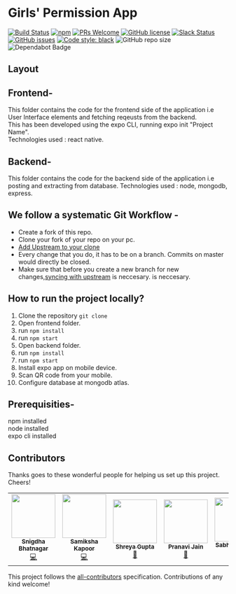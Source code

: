 
# **Girls' Permission App**

[![Build Status](https://img.shields.io/travis/npm/npm/latest.svg?style=flat-square)](https://travis-ci.org/npm/npm) [![npm](https://img.shields.io/npm/v/npm.svg?style=flat-square)](https://www.npmjs.com/package/npm) [![PRs Welcome](https://img.shields.io/badge/PRs-welcome-brightgreen.svg?style=flat-square)](http://makeapullrequest.com) [![GitHub license](https://img.shields.io/badge/license-MIT-blue.svg?style=flat-square)](https://github.com/your/your-project/blob/master/LICENSE) [![Slack Status](https://img.shields.io/badge/slack-chat-purple.svg?logo=slack)](https://dscthapar-gspatiala.slack.com/join/shared_invite/enQtNzU2MzA2MjcxNzkyLTkwNDRiNWMzYjUzYjNjYjM0M2JhMDgwOTI3MGQwYWU1NzNlNGMxZGVhNzk0MGZiYTI5YzgwZDhiMTk1MjE4M2M) [![GitHub issues](https://img.shields.io/github/issues/developer-student-club-thapar/officialWebsite?logo=github)](https://github.com/developer-student-club-thapar/PermissionApp/issues)
[![Code style: black](https://img.shields.io/badge/code%20style-black-000000.svg)](https://github.com/psf/black)
![GitHub repo size](https://img.shields.io/github/repo-size/developer-student-club-thapar/officialWebsite)
<a> <img src="https://badgen.net/dependabot/thepracticaldev/dev.to?icon=dependabot" alt="Dependabot Badge"></a>

## **Layout**
## Frontend- 
This folder contains the code for the frontend side of the application i.e User Interface elements and fetching reqeusts from the backend.   
This has been developed using the expo CLI, running expo init "Project Name".     
Technologies used : react native.

## Backend- 
This folder contains the code for the backend side of the application  i.e posting and extracting from database.   Technologies used : node, mongodb, express.

## We follow a systematic Git Workflow -

- Create a fork of this repo.
- Clone your fork of your repo on your pc.
- [Add Upstream to your clone](https://help.github.com/en/github/collaborating-with-issues-and-pull-requests/configuring-a-remote-for-a-fork)
- Every change that you do, it has to be on a branch. Commits on master would directly be closed.
- Make sure that before you create a new branch for new changes,[syncing with upstream](https://help.github.com/en/github/collaborating-with-issues-and-pull-requests/syncing-a-fork) is neccesary. is neccesary.

## How to run the project locally?
1. Clone the repository
``` git clone ```
1. Open frontend folder.
2. run ``` npm install ```
3. run ``` npm start ```
4. Open backend folder.
5. run ``` npm install ```
6. run ``` npm start ```
7. Install expo app on mobile device.
8. Scan QR code from your mobile.
9. Configure database at mongodb atlas.

## Prerequisities-
npm installed   
node installed     
expo cli installed

## Contributors

Thanks goes to these wonderful people for helping us set up this project. Cheers!
<!-- ALL-CONTRIBUTORS-LIST:START - Do not remove or modify this section -->
<!-- prettier-ignore-start -->
<!-- markdownlint-disable -->
<table>
  <tr>
    <td align="center"><a href="https://www.linkedin.com/in/snigdha-bhatnagar-4ba860159/"><img src="https://avatars3.githubusercontent.com/u/35984472?s=400&u=7737dbff4ba1f55104a2b55abe75322098922477&v=4" width="100px;" alt=""/><br /><sub><b>Snigdha Bhatnagar</b></sub></a><br /><a href="https://github.com/developer-student-club-thapar/PermissionApp/commits?author=Snigdhabhatnagar" title="Code">💻</a></td>
    <td align="center"><a href="https://www.linkedin.com/in/samiksha-kapoor/"><img src="https://avatars2.githubusercontent.com/u/36279135?s=400&u=3e8aa768cf9aa7fe50a91b56b4494c722eb7536b&v=4" width="100px;" alt=""/><br /><sub><b>Samiksha Kapoor</b></sub></a><br /><a href="https://github.com/developer-student-club-thapar/PermissionApp/commits?author=samii9914" title="Code">💻</a></td>
    <td align="center"><a href="https://www.linkedin.com/in/shreyagupta30/"><img src="https://avatars1.githubusercontent.com/u/33135343?s=460&u=bf621f5d1c5e1982dee27e3c8b4469869ed1a1ba&v=4" width="100px;" alt=""/><br /><sub><b>Shreya Gupta</b></sub></a><br /><a href="https://github.com/developer-student-club-thapar/PermissionApp/commits?author=shreyagupta30" title="Maintenance">🚧</a></td>
    <td align="center"><a href="https://www.linkedin.com/in/pranavi-jain-956402174/"><img src="https://avatars0.githubusercontent.com/u/32540324?s=400&u=2c89ff103487eb9d57b134c15e96d2c8995d9526&v=4" width="100px;" alt=""/><br /><sub><b>Pranavi Jain</b></sub></a><br /><a href="#maintaince-pranavi-jain" title="Maintenance">🚧</a></td>  
    <td align="center"><a href="https://www.linkedin.com/in/sabhyagrover/"><img src="https://avatars1.githubusercontent.com/u/43875565?s=400&v=4" width="100px;" alt=""/><br /><sub><b>Sabhya Grover</b></sub></a><br /><a href="https://github.com/developer-student-club-thapar/PermissionApp/commits?author=SabhyaGrover" title="Code">💻</a></td>
     <td align="center"><a href="https://www.linkedin.com/in/payal-jindal/"><img src="https://avatars2.githubusercontent.com/u/44068500?s=400&u=193619bbe783774cb5f9793da18b73442931cc1a&v=4" width="100px;" alt=""/><br /><sub><b>Payal Jindal</b></sub></a><br /><a href="https://github.com/developer-student-club-thapar/PermissionApp/commits?author=payaljindal" title="Code">💻</a></td>
  </tr>
</table>

<!-- markdownlint-enable -->
<!-- prettier-ignore-end -->
<!-- ALL-CONTRIBUTORS-LIST:END -->

This project follows the [all-contributors](https://github.com/all-contributors/all-contributors) specification. Contributions of any kind welcome!


